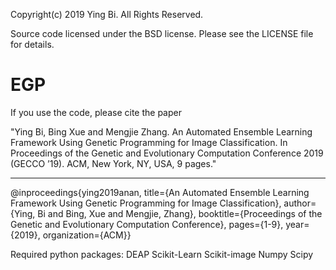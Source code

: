 Copyright(c) 2019 Ying Bi.
All Rights Reserved.

Source code licensed under the BSD license. Please see the LICENSE file for details.

EGP
=============
If you use the code, please cite the paper 

"Ying Bi, Bing Xue and Mengjie Zhang. An Automated Ensemble Learning Framework Using Genetic Programming for Image Classification. In Proceedings of the Genetic and Evolutionary Computation Conference 2019
(GECCO ’19). ACM, New York, NY, USA, 9 pages."

-----
@inproceedings{ying2019anan,
	title={An Automated Ensemble Learning Framework Using Genetic Programming for Image Classification},
	author={Ying, Bi and Bing, Xue and Mengjie, Zhang},
	booktitle={Proceedings of the Genetic and Evolutionary Computation Conference},
	pages={1-9},
	year={2019},
	organization={ACM}}


Required python packages:
	DEAP
	Scikit-Learn
	Scikit-image
	Numpy
	Scipy
